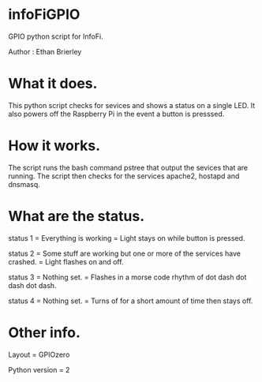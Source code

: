 # infoFiGPIO
GPIO python script for InfoFi.

Author : Ethan Brierley

# What it does.

This python script checks for sevices and shows a status on a single LED. It also powers off the Raspberry Pi in the event a button is presssed.


# How it works.

The script runs the bash command pstree that output the sevices that are running. The script then checks for the services apache2, hostapd and dnsmasq.


# What are the status.

status 1 = Everything is working = Light stays on while button is pressed.

status 2 = Some stuff are working but one or more of the services have crashed. = Light flashes on and off.

status 3 = Nothing set. = Flashes in a morse code rhythm of dot dash dot dash dot dash.

status 4 = Nothing set. = Turns of for a short amount of time then stays off.

# Other info.

Layout = GPIOzero

Python version = 2
